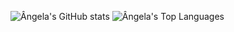![Ângela's GitHub stats](https://github-readme-stats.vercel.app/api?username=angelacoelho01&count_private=true&show_icons=true&theme=nightowl)
![Ângela's Top Languages](https://github-readme-stats.vercel.app/api/top-langs/?username=angelacoelho01&count_private=true&langs_count=3&show_icons=true&theme=nightowl)

<!--
**angelacoelho01/angelacoelho01** is a ✨ _special_ ✨ repository because its `README.md` (this file) appears on your GitHub profile.

Here are some ideas to get you started:

- 🔭 I’m currently working on ...
- 🌱 I’m currently learning ...
- 👯 I’m looking to collaborate on ...
- 🤔 I’m looking for help with ...
- 💬 Ask me about ...
- 📫 How to reach me: ...
- 😄 Pronouns: ...
- ⚡ Fun fact: ...
-->
